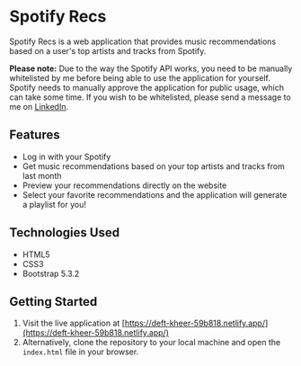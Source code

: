 # Spotify Recs

Spotify Recs is a web application that provides music recommendations based on a user's top artists and tracks from Spotify.

**Please note:** Due to the way the Spotify API works, you need to be manually whitelisted by me before being able to use the application for yourself. Spotify needs to manually approve the application for public usage, which can take some time. If you wish to be whitelisted, please send a message to me on [LinkedIn](https://www.linkedin.com/in/saman-farasat-talab-566634282/).

## Features

- Log in with your Spotify 
- Get music recommendations based on your top artists and tracks from last month
- Preview your recommendations directly on the website
- Select your favorite recommendations and the application will generate a playlist for you!

## Technologies Used

- HTML5
- CSS3
- Bootstrap 5.3.2

## Getting Started

1. Visit the live application at [https://deft-kheer-59b818.netlify.app/](https://deft-kheer-59b818.netlify.app/)
2. Alternatively, clone the repository to your local machine and open the `index.html` file in your browser.